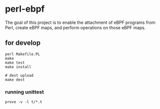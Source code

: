 # perl-ebpf
The goal of this project is to enable the attachment of eBPF programs from Perl, create eBPF maps, and perform operations on those eBPF maps.

## for develop
```shell
perl Makefile.PL
make
make test
make install

# dest upload
make dest
```

### running unittest
```shell
prove -v -l t/*.t
```

